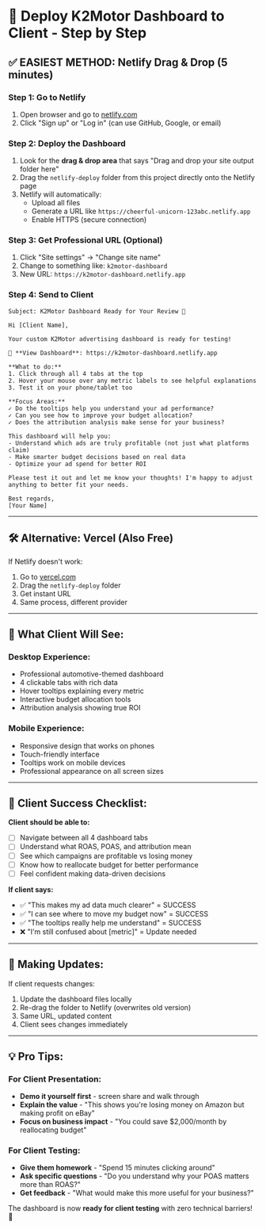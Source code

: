 # 🚀 Deploy K2Motor Dashboard to Client - Step by Step

## ✅ **EASIEST METHOD: Netlify Drag & Drop (5 minutes)**

### Step 1: Go to Netlify
1. Open browser and go to [netlify.com](https://netlify.com)
2. Click "Sign up" or "Log in" (can use GitHub, Google, or email)

### Step 2: Deploy the Dashboard
1. Look for the **drag & drop area** that says "Drag and drop your site output folder here"
2. Drag the `netlify-deploy` folder from this project directly onto the Netlify page
3. Netlify will automatically:
   - Upload all files
   - Generate a URL like `https://cheerful-unicorn-123abc.netlify.app`
   - Enable HTTPS (secure connection)

### Step 3: Get Professional URL (Optional)
1. Click "Site settings" → "Change site name"
2. Change to something like: `k2motor-dashboard`
3. New URL: `https://k2motor-dashboard.netlify.app`

### Step 4: Send to Client
```
Subject: K2Motor Dashboard Ready for Your Review 🎯

Hi [Client Name],

Your custom K2Motor advertising dashboard is ready for testing!

🔗 **View Dashboard**: https://k2motor-dashboard.netlify.app

**What to do:**
1. Click through all 4 tabs at the top
2. Hover your mouse over any metric labels to see helpful explanations
3. Test it on your phone/tablet too

**Focus Areas:**
✓ Do the tooltips help you understand your ad performance?
✓ Can you see how to improve your budget allocation?
✓ Does the attribution analysis make sense for your business?

This dashboard will help you:
- Understand which ads are truly profitable (not just what platforms claim)
- Make smarter budget decisions based on real data
- Optimize your ad spend for better ROI

Please test it out and let me know your thoughts! I'm happy to adjust anything to better fit your needs.

Best regards,
[Your Name]
```

---

## 🛠️ **Alternative: Vercel (Also Free)**

If Netlify doesn't work:

1. Go to [vercel.com](https://vercel.com)
2. Drag the `netlify-deploy` folder 
3. Get instant URL
4. Same process, different provider

---

## 📱 **What Client Will See:**

### Desktop Experience:
- Professional automotive-themed dashboard
- 4 clickable tabs with rich data
- Hover tooltips explaining every metric
- Interactive budget allocation tools
- Attribution analysis showing true ROI

### Mobile Experience:
- Responsive design that works on phones
- Touch-friendly interface
- Tooltips work on mobile devices
- Professional appearance on all screen sizes

---

## 🎯 **Client Success Checklist:**

**Client should be able to:**
- [ ] Navigate between all 4 dashboard tabs
- [ ] Understand what ROAS, POAS, and attribution mean
- [ ] See which campaigns are profitable vs losing money
- [ ] Know how to reallocate budget for better performance
- [ ] Feel confident making data-driven decisions

**If client says:**
- ✅ "This makes my ad data much clearer" = SUCCESS
- ✅ "I can see where to move my budget now" = SUCCESS  
- ✅ "The tooltips really help me understand" = SUCCESS
- ❌ "I'm still confused about [metric]" = Update needed

---

## 🔄 **Making Updates:**

If client requests changes:
1. Update the dashboard files locally
2. Re-drag the folder to Netlify (overwrites old version)
3. Same URL, updated content
4. Client sees changes immediately

---

## 💡 **Pro Tips:**

### For Client Presentation:
- **Demo it yourself first** - screen share and walk through
- **Explain the value** - "This shows you're losing money on Amazon but making profit on eBay"
- **Focus on business impact** - "You could save $2,000/month by reallocating budget"

### For Client Testing:
- **Give them homework** - "Spend 15 minutes clicking around"
- **Ask specific questions** - "Do you understand why your POAS matters more than ROAS?"
- **Get feedback** - "What would make this more useful for your business?"

The dashboard is now **ready for client testing** with zero technical barriers! 🚀